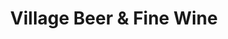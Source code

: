 ---
title: "Village Beer & Fine Wine"
url: /rockville/village-beer-und-fine-wine/
shop: Spirituosen
---